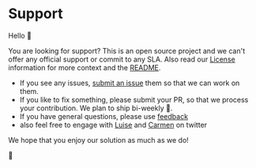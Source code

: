 # Support

Hello 👋

You are looking for support? This is an open source project and we can't offer any official support or commit to any SLA. Also read our [License](https://github.com/ProvisionGenie/ProvisionGenie/blob/main/LICENSE.md) information for more context and the [README](https://github.com/ProvisionGenie/ProvisionGenie/blob/main/README.md).

* If you see any issues, [submit an issue](https://github.com/ProvisionGenie/ProvisionGenie/issues/new/choose) them so that we can work on them.
* If you like to fix something, please submit your PR, so that we process your contribution. We plan to ship bi-weekly 🚢.
* If you have general questions, please use [feedback](https://github.com/ProvisionGenie/ProvisionGenie/issues/new?assignees=&labels=&template=feedback.md&title=)
* also feel free to engage with [Luise](https://twitter.com/LuiseFreese) and [Carmen](https://www.twitter.com/carmenysewijn) on twitter

We hope that you enjoy our solution as much as we do!

💖

